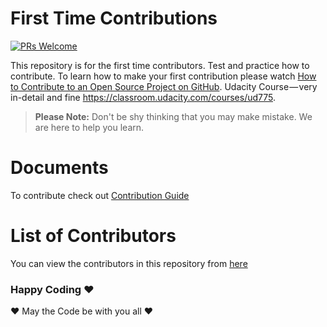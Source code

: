 # First Time Contributions
[![PRs Welcome](https://img.shields.io/badge/PRs-welcome-brightgreen.svg?style=flat-square)](http://makeapullrequest.com)

This repository is for the first time contributors. Test and practice how to contribute. To learn how to make your first contribution please watch [How to Contribute to an Open Source Project on GitHub](https://egghead.io/courses/how-to-contribute-to-an-open-source-project-on-github).
Udacity Course — very in-detail and fine https://classroom.udacity.com/courses/ud775.

> **Please Note:** Don't be shy thinking that you may make mistake. We are here to help you learn.

# Documents

To contribute check out [Contribution Guide](CONTRIBUTING.md)

# List of Contributors
You can view the contributors in this repository from [here](Contributors.md)

### Happy Coding ❤

❤ May the Code be with you all ❤
